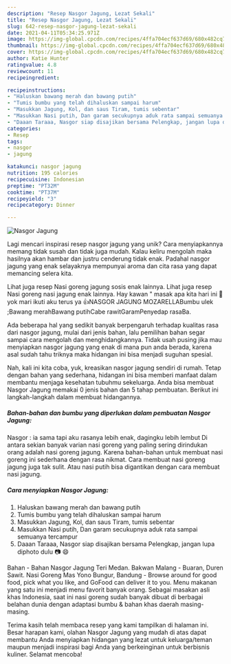 ```yaml
---
description: "Resep Nasgor Jagung, Lezat Sekali"
title: "Resep Nasgor Jagung, Lezat Sekali"
slug: 642-resep-nasgor-jagung-lezat-sekali
date: 2021-04-11T05:34:25.971Z
image: https://img-global.cpcdn.com/recipes/4ffa704ecf637d69/680x482cq70/nasgor-jagung-foto-resep-utama.jpg
thumbnail: https://img-global.cpcdn.com/recipes/4ffa704ecf637d69/680x482cq70/nasgor-jagung-foto-resep-utama.jpg
cover: https://img-global.cpcdn.com/recipes/4ffa704ecf637d69/680x482cq70/nasgor-jagung-foto-resep-utama.jpg
author: Katie Hunter
ratingvalue: 4.8
reviewcount: 11
recipeingredient:

recipeinstructions:
- "Haluskan bawang merah dan bawang putih"
- "Tumis bumbu yang telah dihaluskan sampai harum"
- "Masukkan Jagung, Kol, dan saus Tiram, tumis sebentar"
- "Masukkan Nasi putih, Dan garam secukupnya aduk rata sampai semuanya tercampur"
- "Daaan Taraaa, Nasgor siap disajikan bersama Pelengkap, jangan lupa diphoto dulu 📷 😄"
categories:
- Resep
tags:
- nasgor
- jagung

katakunci: nasgor jagung 
nutrition: 195 calories
recipecuisine: Indonesian
preptime: "PT32M"
cooktime: "PT37M"
recipeyield: "3"
recipecategory: Dinner

---
```



![Nasgor Jagung](https://img-global.cpcdn.com/recipes/4ffa704ecf637d69/680x482cq70/nasgor-jagung-foto-resep-utama.jpg)

Lagi mencari inspirasi resep nasgor jagung yang unik? Cara menyiapkannya memang tidak susah dan tidak juga mudah. Kalau keliru mengolah maka hasilnya akan hambar dan justru cenderung tidak enak. Padahal nasgor jagung yang enak selayaknya mempunyai aroma dan cita rasa yang dapat memancing selera kita.

Lihat juga resep Nasi goreng jagung sosis enak lainnya. Lihat juga resep Nasi goreng nasi jagung enak lainnya. Hay kawan &#34; masak apa kita hari ini 🧐yok mari ikuti aku terus ya 👍NASGOR JAGUNG MOZARELLABumbu ulek ;Bawang merahBawang putihCabe rawitGaramPenyedap rasaBa.

Ada beberapa hal yang sedikit banyak berpengaruh terhadap kualitas rasa dari nasgor jagung, mulai dari jenis bahan, lalu pemilihan bahan segar sampai cara mengolah dan menghidangkannya. Tidak usah pusing jika mau menyiapkan nasgor jagung yang enak di mana pun anda berada, karena asal sudah tahu triknya maka hidangan ini bisa menjadi suguhan spesial.


Nah, kali ini kita coba, yuk, kreasikan nasgor jagung sendiri di rumah. Tetap dengan bahan yang sederhana, hidangan ini bisa memberi manfaat dalam membantu menjaga kesehatan tubuhmu sekeluarga. Anda bisa membuat Nasgor Jagung memakai 0 jenis bahan dan 5 tahap pembuatan. Berikut ini langkah-langkah dalam membuat hidangannya.

<!--inarticleads1-->

##### Bahan-bahan dan bumbu yang diperlukan dalam pembuatan Nasgor Jagung:



Nasgor : ia sama tapi aku rasanya lebih enak, dagingku lebih lembut Di antara sekian banyak varian nasi goreng yang paling sering dirindukan orang adalah nasi goreng jagung. Karena bahan-bahan untuk membuat nasi goreng ini sederhana dengan rasa nikmat. Cara membuat nasi goreng jagung juga tak sulit. Atau nasi putih bisa digantikan dengan cara membuat nasi jagung. 

<!--inarticleads2-->

##### Cara menyiapkan Nasgor Jagung:

1. Haluskan bawang merah dan bawang putih
1. Tumis bumbu yang telah dihaluskan sampai harum
1. Masukkan Jagung, Kol, dan saus Tiram, tumis sebentar
1. Masukkan Nasi putih, Dan garam secukupnya aduk rata sampai semuanya tercampur
1. Daaan Taraaa, Nasgor siap disajikan bersama Pelengkap, jangan lupa diphoto dulu 📷 😄


Bahan - Bahan Nasgor Jagung Teri Medan. Bakwan Malang - Buaran, Duren Sawit. Nasi Goreng Mas Yono Bungur, Bandung - Browse around for good food, pick what you like, and GoFood can deliver it to you. Menu makanan yang satu ini menjadi menu favorit banyak orang. Sebagai masakan asli khas Indonesia, saat ini nasi goreng sudah banyak dibuat di berbagai belahan dunia dengan adaptasi bumbu &amp; bahan khas daerah masing-masing. 

Terima kasih telah membaca resep yang kami tampilkan di halaman ini. Besar harapan kami, olahan Nasgor Jagung yang mudah di atas dapat membantu Anda menyiapkan hidangan yang lezat untuk keluarga/teman maupun menjadi inspirasi bagi Anda yang berkeinginan untuk berbisnis kuliner. Selamat mencoba!

